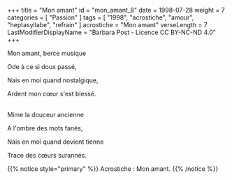 +++
title = "Mon amant"
id = "mon_amant_8"
date = 1998-07-28
weight = 7
categories = [ "Passion" ]
tags = [ "1998", "acrostiche", "amour", "heptasyllabe", "refrain" ]
acrostiche = "Mon amant"
verseLength = 7
LastModifierDisplayName = "Barbara Post - Licence CC BY-NC-ND 4.0"
+++

Mon amant, berce musique

Ode à ce si doux passé,

Nais en moi quand nostalgique,

Ardent mon cœur s'est blessé.

 \
Mime la douceur ancienne

A l'ombre des mots fanés,

Nais en moi quand devient tienne

Trace des cœurs surannés.

{{% notice style="primary" %}}
Acrostiche : Mon amant.
{{% /notice %}}
